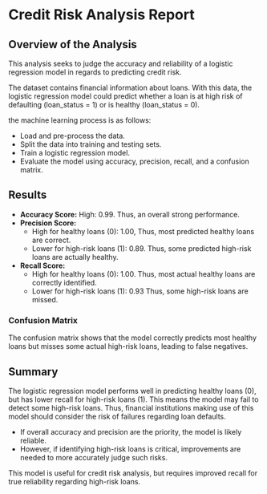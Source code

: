 
# Credit Risk Analysis Report

## Overview of the Analysis

This analysis seeks to judge the accuracy and reliability of a logistic regression model in regards to predicting credit risk.

The dataset contains financial information about loans. With this data, the logistic regression model could predict whether a loan is at high risk of defaulting (loan_status = 1) or is healthy (loan_status = 0).

the machine learning process is as follows:

- Load and pre-process the data.
- Split the data into training and testing sets.
- Train a logistic regression model.
- Evaluate the model using accuracy, precision, recall, and a confusion matrix.

## Results

- **Accuracy Score:** High: 0.99. Thus, an overall strong performance.
- **Precision Score:**
  - High for healthy loans (0): 1.00, Thus, most predicted healthy loans are correct.
  - Lower for high-risk loans (1): 0.89. Thus, some predicted high-risk loans are actually healthy.
- **Recall Score:**
  - High for healthy loans (0): 1.00. Thus, most actual healthy loans are correctly identified.
  - Lower for high-risk loans (1): 0.93 Thus, some high-risk loans are missed.

### Confusion Matrix

The confusion matrix shows that the model correctly predicts most healthy loans but misses some actual high-risk loans, leading to false negatives.

## Summary

The logistic regression model performs well in predicting healthy loans (0), but has lower recall for high-risk loans (1). This means the model may fail to detect some high-risk loans. Thus, financial institutions making use of this model should consider the risk of failures regarding loan defaults.

- If overall accuracy and precision are the priority, the model is likely reliable.  
- However, if identifying high-risk loans is critical, improvements are needed to more accurately judge such risks.  

This model is useful for credit risk analysis, but requires improved recall for true reliability regarding high-risk loans.
